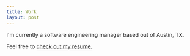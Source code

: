 ```yaml
---
title: Work
layout: post
---
```


I'm currently a software engineering manager based out of Austin, TX.

Feel free to <a href="/resume/AndrewCapshaw_resume.pdf">check out my resume.</a> <!--or <a href="/management/">read a bit about my thoughts on management</a>.-->